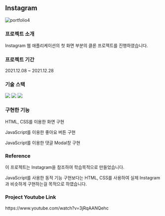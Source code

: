 ## Instagram
![portfolio4](https://user-images.githubusercontent.com/87814462/158052436-abd2e112-c308-4bc0-b369-b882128bddc9.png)

### 프로젝트 소개
<p>Instagram 웹 애플리케이션의 첫 화면 부분의 클론 프로젝트를 진행하였습니다.</p>

### 프로젝트 기간
<p>2021.12.08 ~ 2021.12.28</p>

### 기술 스택
<div>
 <img src="https://img.shields.io/badge/JavaScript-F7DF1E?style=flat-square&logo=JavaScript&logoColor=white"/>
 <img src="https://img.shields.io/badge/HTML5-E34F26?style=flat-square&logo=HTML5&logoColor=white"/>
 <img src="https://img.shields.io/badge/CSS3-1572B6?style=flat-square&logo=CSS3&logoColor=white"/>
</div>

### 구현한 기능
<p>HTML, CSS를 이용한 화면 구현</p>
<p>JavaScript를 이용한 좋아요 버튼 구현</p>
<p>JavaScript를 이용한 댓글 Modal창 구현</p>

### Reference
<p>이 프로젝트는 Instagram을 참조하여 학습목적으로 만들었습니다.</p>
<p>JavaScript를 사용한 동적 기능 구현보다는 HTML, CSS를 사용하여 실제 Instagram과 비슷하게 구현하는걸 목적으로 하였습니다.</p>

### Project Youtube Link
<p>https://www.youtube.com/watch?v=3jRqAANQehc</p>
